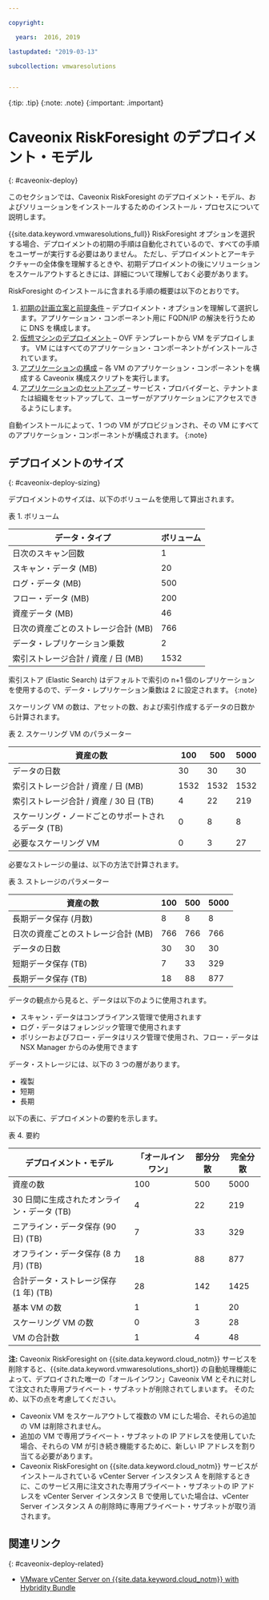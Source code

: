 ```yaml
---

copyright:

  years:  2016, 2019

lastupdated: "2019-03-13"

subcollection: vmwaresolutions


---
```


{:tip: .tip}
{:note: .note}
{:important: .important}

# Caveonix RiskForesight のデプロイメント・モデル
{: #caveonix-deploy}

このセクションでは、Caveonix RiskForesight のデプロイメント・モデル、およびソリューションをインストールするためのインストール・プロセスについて説明します。

{{site.data.keyword.vmwaresolutions_full}} RiskForesight オプションを選択する場合、デプロイメントの初期の手順は自動化されているので、すべての手順をユーザーが実行する必要はありません。 ただし、デプロイメントとアーキテクチャーの全体像を理解するときや、初期デプロイメントの後にソリューションをスケールアウトするときには、詳細について理解しておく必要があります。

RiskForesight のインストールに含まれる手順の概要は以下のとおりです。

1. [初期の計画立案と前提条件](/docs/services/vmwaresolutions/archiref/caveonix?topic=vmware-solutions-caveonix-step1) – デプロイメント・オプションを理解して選択します。アプリケーション・コンポーネント用に FQDN/IP の解決を行うために DNS を構成します。
2. [仮想マシンのデプロイメント](/docs/services/vmwaresolutions/archiref/caveonix?topic=vmware-solutions-caveonix-step2) – OVF テンプレートから VM をデプロイします。 VM にはすべてのアプリケーション・コンポーネントがインストールされています。
3. [アプリケーションの構成](/docs/services/vmwaresolutions/archiref/caveonix?topic=vmware-solutions-caveonix-step3) – 各 VM のアプリケーション・コンポーネントを構成する Caveonix 構成スクリプトを実行します。
4. [アプリケーションのセットアップ](/docs/services/vmwaresolutions/archiref/caveonix?topic=vmware-solutions-caveonix-step4) – サービス・プロバイダーと、テナントまたは組織をセットアップして、ユーザーがアプリケーションにアクセスできるようにします。

自動インストールによって、1 つの VM がプロビジョンされ、その VM にすべてのアプリケーション・コンポーネントが構成されます。
{:note}

## デプロイメントのサイズ
{: #caveonix-deploy-sizing}

デプロイメントのサイズは、以下のボリュームを使用して算出されます。

表 1. ボリューム

|データ・タイプ	|ボリューム |
|---|---|
|日次のスキャン回数	|1 |
|スキャン・データ (MB)	|20 |
|ログ・データ (MB)	|500 |
|フロー・データ (MB)	|200 |
|資産データ (MB)	|46 |
|日次の資産ごとのストレージ合計 (MB)	|766 |
|データ・レプリケーション乗数	|2 |
|索引ストレージ合計 / 資産 / 日 (MB)	|1532 |

索引ストア (Elastic Search) はデフォルトで索引の n+1 個のレプリケーションを使用するので、データ・レプリケーション乗数は 2 に設定されます。
{:note}

スケーリング VM の数は、アセットの数、および索引作成するデータの日数から計算されます。

表 2. スケーリング VM のパラメーター

|資産の数	|100	|500	|5000 |
|---|---|---|---|
|データの日数	|30	|30	|30 |
|索引ストレージ合計 / 資産 / 日 (MB)	|1532	|1532	|1532 |
|索引ストレージ合計 / 資産 / 30 日 (TB)	|4	|22	|219 |
|スケーリング・ノードごとのサポートされるデータ (TB)	|0	|8	|8 |
|必要なスケーリング VM	|0	|3	|27 |

必要なストレージの量は、以下の方法で計算されます。

表 3. ストレージのパラメーター

|資産の数	|100	|500	|5000 |
|---|---|---|---|
|長期データ保存 (月数)	|8	|8	|8 |
|日次の資産ごとのストレージ合計 (MB)	|766	|766	|766 |
|データの日数	|30	|30	|30 |
|短期データ保存 (TB)	|7	|33	|329 |
|長期データ保存 (TB)	|18	|88	|877 |

データの観点から見ると、データは以下のように使用されます。

-	スキャン・データはコンプライアンス管理で使用されます
-	ログ・データはフォレンジック管理で使用されます
-	ポリシーおよびフロー・データはリスク管理で使用され、フロー・データは NSX Manager からのみ使用できます

データ・ストレージには、以下の 3 つの層があります。

-	複製
-	短期
-	長期

以下の表に、デプロイメントの要約を示します。

表 4. 要約

|デプロイメント・モデル	|「オールインワン」	|部分分散	|完全分散 |
|---|---|---|---|
|資産の数	|100	|500	|5000 |
|30 日間に生成されたオンライン・データ (TB)	|4	|22	|219 |
|ニアライン・データ保存 (90 日) (TB)	|7	|33	|329 |
|オフライン・データ保存 (8 カ月) (TB)	|18	|88	|877 |
|合計データ・ストレージ保存 (1 年) (TB)	|28	|142	|1425 |
|基本 VM の数	|1	|1	|20 |
|スケーリング VM の数	|0	|3	|28 |
|VM の合計数	|1	|4	|48 |

**注:**
Caveonix RiskForesight on {{site.data.keyword.cloud_notm}} サービスを削除すると、{{site.data.keyword.vmwaresolutions_short}} の自動処理機能によって、デプロイされた唯一の「オールインワン」Caveonix VM とそれに対して注文された専用プライベート・サブネットが削除されてしまいます。 そのため、以下の点を考慮してください。
* Caveonix VM をスケールアウトして複数の VM にした場合、それらの追加の VM は削除されません。 
* 追加の VM で専用プライベート・サブネットの IP アドレスを使用していた場合、それらの VM が引き続き機能するために、新しい IP アドレスを割り当てる必要があります。 
* Caveonix RiskForesight on {{site.data.keyword.cloud_notm}} サービスがインストールされている vCenter Server インスタンス A を削除するときに、このサービス用に注文された専用プライベート・サブネットの IP アドレスを vCenter Server インスタンス B で使用していた場合は、vCenter Server インスタンス A の削除時に専用プライベート・サブネットが取り消されます。

## 関連リンク
{: #caveonix-deploy-related}

* [VMware vCenter Server on {{site.data.keyword.cloud_notm}} with Hybridity Bundle](/docs/services/vmwaresolutions/archiref/vcs?topic=vmware-solutions-vcs-hybridity-intro)
